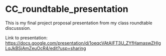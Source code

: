 # CC_roundtable_presentation
This is my final project proposal presentation from my class roundtable discusssion.

Link to presentation: https://docs.google.com/presentation/d/1oeqcVAtAIFT3U_ZYfHamaswZHlgLqJkBSjAmZeuOcR4/edit?usp=sharing

